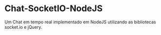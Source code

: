 # Chat-SocketIO-NodeJS
Um Chat em tempo real implementado em NodeJS utilizando as bibliotecas socket.io e jQuery.
